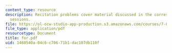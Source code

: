 ```yaml
---
content_type: resource
description: Recitation problems cover material discussed in the corresponding lecture
  sessions.
file: https://ol-ocw-studio-app-production.s3.amazonaws.com/courses/7-012-introduction-to-biology-fall-2004/1460540a04c6c70671b1dac107db110f_for.pdf
file_type: application/pdf
resourcetype: Document
title: for.pdf
uid: 1460540a-04c6-c706-71b1-dac107db110f
---
```

